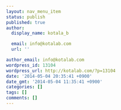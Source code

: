 ```yaml
---
layout: nav_menu_item
status: publish
published: true
author:
  display_name: kotala_b

  email: info@kotalab.com
  url: ''

author_email: info@kotalab.com
wordpress_id: 13104
wordpress_url: http://kotalab.com/?p=13104
date: '2014-05-04 20:35:41 +0900'
date_gmt: '2014-05-04 11:35:41 +0900'
categories: []
tags: []
comments: []
---
```


